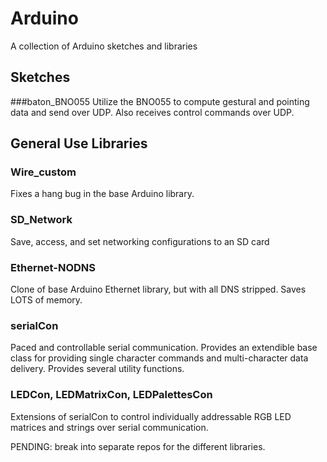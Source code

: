 # Arduino
A collection of Arduino sketches and libraries

## Sketches
###baton_BNO055
Utilize the BNO055 to compute gestural and pointing data and send over UDP. Also receives control commands over UDP.

## General Use Libraries
### Wire_custom
Fixes a hang bug in the base Arduino library.

### SD_Network
Save, access, and set networking configurations to an SD card

### Ethernet-NODNS
Clone of base Arduino Ethernet library, but with all DNS stripped. Saves LOTS of memory.

### serialCon
Paced and controllable serial communication. Provides an extendible base class for providing single character commands and multi-character data delivery. Provides several utility functions. 

### LEDCon, LEDMatrixCon, LEDPalettesCon
Extensions of serialCon to control individually addressable RGB LED matrices and strings over serial communication. 


PENDING: break into separate repos for the different libraries.
